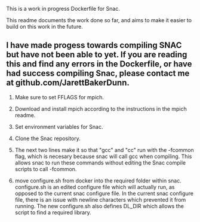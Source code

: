 This is a work in progress Dockerfile for Snac.

This readme documents the work done so far, and aims to make it easier to build on this work in the future.

I have made progess towards compiling SNAC but have not been able to yet. If you are reading this and find any errors in the Dockerfile, or have had success compiling Snac, please contact me at github.com/JarettBakerDunn.
------------------------
1. Make sure to set FFLAGS for mpich.

2. Download and install mpich according to the instructions in the mpich readme.

3. Set environment variables for Snac.

4. Clone the Snac repository.

5. The next two lines make it so that "gcc" and "cc" run with the -fcommon flag, which is necesary because snac will call gcc when compiling. This allows snac to run these commands without editing the Snac compile scripts to call -fcommon.

6. move configure.sh from docker into the required folder within snac. configure.sh is an edited configure file which will actually run, as opposed to the current snac configure file. In the current snac configure file, there is an issue with newline characters which prevented it from running. The new configure.sh also defines DL_DIR which allows the script to find a required library.